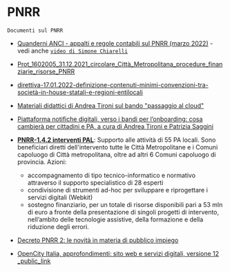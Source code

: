 # PNRR
`Documenti sul PNRR`

- [Quanderni ANCI - appalti e regole contabili sul PNRR (marzo 2022)](https://docs.google.com/viewer?url=https://github.com/UO-TransizioneDigitaleComunePalermo/pnrr/raw/main/ANCI-appalti-regolecontabili-PNRR-marzo_2022.pdf) - vedi anche [`video di Simone Chiarelli`](https://youtu.be/H0P8ij51lW4)
- [Prot_1602005_31.12.2021_circolare_Città_Metropolitana_procedure_finanziarie_risorse_PNRR](https://docs.google.com/viewer?url=https://github.com/UO-TransizioneDigitaleComunePalermo/pnrr/raw/main/Prot_1602005_31.12.2021_circolare_Citt%C3%A0_Metropolitana_procedure_finanziarie_risorse_PNRR.pdf)
- [direttiva-17.01.2022-definizione-contenuti-minimi-convenzioni-tra-società-in-house-statali-e-regioni-entilocali](https://docs.google.com/viewer?url=https://github.com/UO-TransizioneDigitaleComunePalermo/pnrr/raw/main/direttiva-17.01.2022-definizione-contenuti-minimi-convenzioni-tra-societ%C3%A0-in-house-statali-e-regioni-entilocali.pdf)
- [Materiali didattici di Andrea Tironi sul bando "passaggio al cloud"](https://docs.google.com/viewer?url=https://github.com/UO-TransizioneDigitaleComunePalermo/pnrr/raw/main/materiali-didattici-PNRR-missione1/Andrea_Tironi-PNRR_Focus_Passaggio_al_cloud_%20scopriamo_gli%20avvisi_multimisura_mag-2022.pdf)
- [Piattaforma notifiche digitali, verso i bandi per l’onboarding: cosa cambierà per cittadini e PA, a cura di Andrea Tironi e Patrizia Saggini](https://www.agendadigitale.eu/cittadinanza-digitale/piattaforma-notifiche-digitali-verso-i-bandi-per-lonboarding-cosa-cambiera-per-cittadini-e-pa/)
- [**PNRR-1.4.2 interventi PAL**](https://docs.google.com/viewer?url=https://github.com/UO-TransizioneDigitaleComunePalermo/pnrr/raw/main/materiali-didattici-PNRR-missione1/PNRR-1.4.2%20interventi%20PAL_Incontro%20ANCI.PDF): Supporto alle attività di 55 PA locali. Sono beneficiari diretti dell'intervento tutte le Città Metropolitane e i Comuni capoluogo di Città metropolitana, oltre ad altri 6 Comuni capoluogo di provincia. Azioni:
   - accompagnamento di tipo tecnico-informatico e normativo attraverso il supporto specialistico di 28 esperti
   - condivisione di strumenti ad-hoc per sviluppare e riprogettare i servizi digitali (Webkit) 
   - sostegno finanziario, per un totale di risorse disponibili pari a 53 mln di euro a fronte della presentazione di singoli progetti di intervento, nell’ambito delle tecnologie assistive, della formazione e della riduzione degli errori.
   
- [Decreto PNRR 2: le novità in materia di pubblico impiego](https://docs.google.com/viewer?url=https://github.com/UO-TransizioneDigitaleComunePalermo/pnrr/raw/main/novita-in-materia-di-pubblico-impiego-nov_2022/Decreto_PNRR_2__le_novita_in_materia_di_pubblico_impiego-novembre-2022.pdf)
- [OpenCity Italia, approfondimenti: sito web e servizi digitali, versione 12 _public_link](https://docs.google.com/viewer?url=https://github.com/UO-TransizioneDigitaleComunePalermo/pnrr/raw/main/OpenCityItalia_approfondimenti_sito-web-e-servizi-digitali_versione-12_public_link.pdf)
